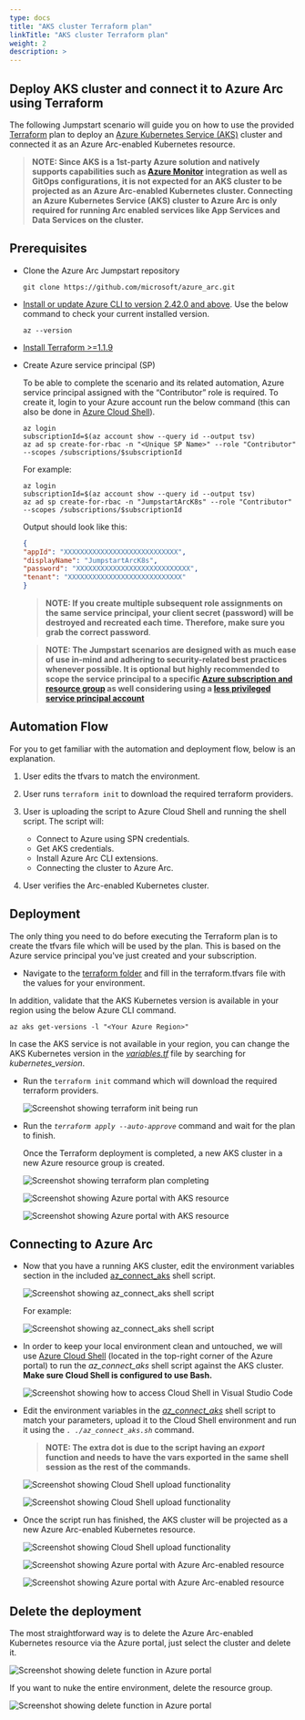 ```yaml
---
type: docs
title: "AKS cluster Terraform plan"
linkTitle: "AKS cluster Terraform plan"
weight: 2
description: >
---
```


## Deploy AKS cluster and connect it to Azure Arc using Terraform

The following Jumpstart scenario will guide you on how to use the provided [Terraform](https://www.terraform.io/) plan to deploy an [Azure Kubernetes Service (AKS)](https://docs.microsoft.com/azure/aks/intro-kubernetes) cluster and connected it as an Azure Arc-enabled Kubernetes resource.

  > **NOTE: Since AKS is a 1st-party Azure solution and natively supports capabilities such as [Azure Monitor](https://docs.microsoft.com/azure/azure-monitor/insights/container-insights-overview) integration as well as GitOps configurations, it is not expected for an AKS cluster to be projected as an Azure Arc-enabled Kubernetes cluster. Connecting an Azure Kubernetes Service (AKS) cluster to Azure Arc is only required for running Arc enabled services like App Services and Data Services on the cluster.**

## Prerequisites

- Clone the Azure Arc Jumpstart repository

    ```shell
    git clone https://github.com/microsoft/azure_arc.git
    ```

- [Install or update Azure CLI to version 2.42.0 and above](https://docs.microsoft.com/cli/azure/install-azure-cli?view=azure-cli-latest). Use the below command to check your current installed version.

  ```shell
  az --version
  ```

- [Install Terraform >=1.1.9](https://learn.hashicorp.com/terraform/getting-started/install.html)

- Create Azure service principal (SP)

    To be able to complete the scenario and its related automation, Azure service principal assigned with the “Contributor” role is required. To create it, login to your Azure account run the below command (this can also be done in [Azure Cloud Shell](https://shell.azure.com/)).

    ```shell
    az login
    subscriptionId=$(az account show --query id --output tsv)
    az ad sp create-for-rbac -n "<Unique SP Name>" --role "Contributor" --scopes /subscriptions/$subscriptionId
    ```

    For example:

    ```shell
    az login
    subscriptionId=$(az account show --query id --output tsv)
    az ad sp create-for-rbac -n "JumpstartArcK8s" --role "Contributor" --scopes /subscriptions/$subscriptionId
    ```

    Output should look like this:

    ```json
    {
    "appId": "XXXXXXXXXXXXXXXXXXXXXXXXXXXX",
    "displayName": "JumpstartArcK8s",
    "password": "XXXXXXXXXXXXXXXXXXXXXXXXXXXX",
    "tenant": "XXXXXXXXXXXXXXXXXXXXXXXXXXXX"
    }
    ```

    > **NOTE: If you create multiple subsequent role assignments on the same service principal, your client secret (password) will be destroyed and recreated each time. Therefore, make sure you grab the correct password**.

    > **NOTE: The Jumpstart scenarios are designed with as much ease of use in-mind and adhering to security-related best practices whenever possible. It is optional but highly recommended to scope the service principal to a specific [Azure subscription and resource group](https://docs.microsoft.com/cli/azure/ad/sp?view=azure-cli-latest) as well considering using a [less privileged service principal account](https://docs.microsoft.com/azure/role-based-access-control/best-practices)**

## Automation Flow

For you to get familiar with the automation and deployment flow, below is an explanation.

1. User edits the tfvars to match the environment.
2. User runs ```terraform init``` to download the required terraform providers.
3. User is uploading the script to Azure Cloud Shell and running the shell script. The script will:

    - Connect to Azure using SPN credentials.
    - Get AKS credentials.
    - Install Azure Arc CLI extensions.
    - Connecting the cluster to Azure Arc.

4. User verifies the Arc-enabled Kubernetes cluster.

## Deployment

The only thing you need to do before executing the Terraform plan is to create the tfvars file which will be used by the plan. This is based on the Azure service principal you've just created and your subscription.

- Navigate to the [terraform folder](https://github.com/microsoft/azure_arc/tree/main/azure_arc_k8s_jumpstart/aks/terraform) and fill in the terraform.tfvars file with the values for your environment.

In addition, validate that the AKS Kubernetes version is available in your region using the below Azure CLI command.

```shell
az aks get-versions -l "<Your Azure Region>"
```

In case the AKS service is not available in your region, you can change the AKS Kubernetes version in the [*variables.tf*](https://github.com/microsoft/azure_arc/blob/main/azure_arc_k8s_jumpstart/aks/terraform/variables.tf) file by searching for *kubernetes_version*.

- Run the ```terraform init``` command which will download the required terraform providers.

    ![Screenshot showing terraform init being run](./01.png)

- Run the *`terraform apply --auto-approve`* command and wait for the plan to finish.

    Once the Terraform deployment is completed, a new AKS cluster in a new Azure resource group is created.

    ![Screenshot showing terraform plan completing](./02.png)

    ![Screenshot showing Azure portal with AKS resource](./03.png)

    ![Screenshot showing Azure portal with AKS resource](./04.png)

## Connecting to Azure Arc

- Now that you have a running AKS cluster, edit the environment variables section in the included [az_connect_aks](https://github.com/microsoft/azure_arc/blob/main/azure_arc_k8s_jumpstart/aks/terraform/scripts/az_connect_aks.sh) shell script.

    ![Screenshot showing az_connect_aks shell script](./05.png)

    For example:

    ![Screenshot showing az_connect_aks shell script](./06.png)

- In order to keep your local environment clean and untouched, we will use [Azure Cloud Shell](https://docs.microsoft.com/azure/cloud-shell/overview) (located in the top-right corner of the Azure portal) to run the *az_connect_aks* shell script against the AKS cluster. **Make sure Cloud Shell is configured to use Bash.**

    ![Screenshot showing how to access Cloud Shell in Visual Studio Code](./07.png)

- Edit the environment variables in the [*az_connect_aks*](https://github.com/microsoft/azure_arc/blob/main/azure_arc_k8s_jumpstart/aks/terraform/scripts/az_connect_aks.sh) shell script to match your parameters, upload it to the Cloud Shell environment and run it using the *`. ./az_connect_aks.sh`* command.

    > **NOTE: The extra dot is due to the script having an _export_ function and needs to have the vars exported in the same shell session as the rest of the commands.**

    ![Screenshot showing Cloud Shell upload functionality](./08.png)

    ![Screenshot showing Cloud Shell upload functionality](./09.png)

- Once the script run has finished, the AKS cluster will be projected as a new Azure Arc-enabled Kubernetes resource.

    ![Screenshot showing Cloud Shell upload functionality](./10.png)

    ![Screenshot showing Azure portal with Azure Arc-enabled resource](./11.png)

    ![Screenshot showing Azure portal with Azure Arc-enabled resource](./12.png)

## Delete the deployment

The most straightforward way is to delete the Azure Arc-enabled Kubernetes resource via the Azure portal, just select the cluster and delete it.

![Screenshot showing delete function in Azure portal](./13.png)

If you want to nuke the entire environment, delete the resource group.

![Screenshot showing delete function in Azure portal](./14.png)
